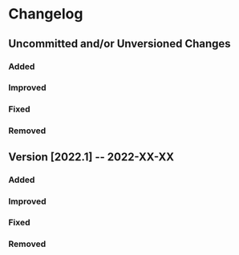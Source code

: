 # Changelog

## Uncommitted and/or Unversioned Changes

### Added

### Improved

### Fixed

### Removed

## Version [2022.1] -- 2022-XX-XX

### Added

### Improved

### Fixed

### Removed
